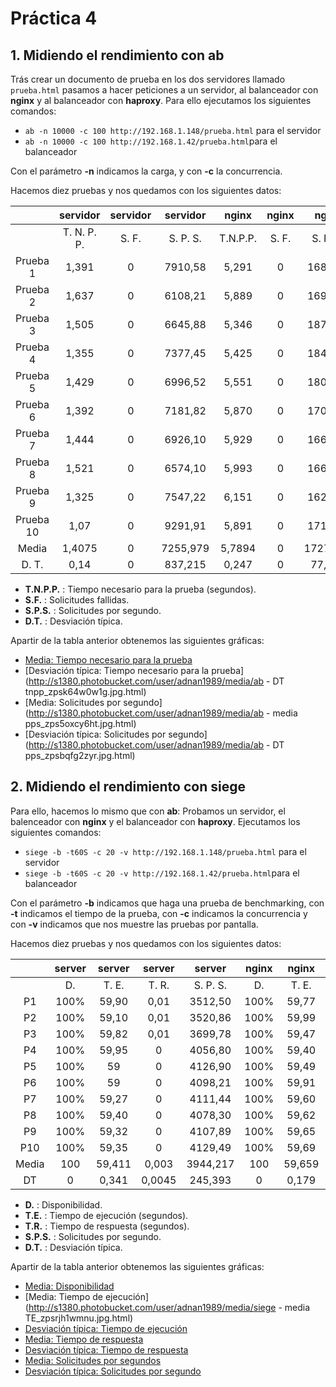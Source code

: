 # Práctica 4

## 1. Midiendo el rendimiento con ab

Trás crear un documento de prueba en los dos servidores llamado `prueba.html` pasamos a hacer peticiones a un servidor,
al balanceador con **nginx** y al balanceador con **haproxy**. Para ello ejecutamos los siguientes comandos:

- `ab -n 10000 -c 100 http://192.168.1.148/prueba.html` para el servidor
- `ab -n 10000 -c 100 http://192.168.1.42/prueba.html`para el balanceador

Con el parámetro **-n** indicamos la carga, y con **-c** la concurrencia.

Hacemos diez pruebas y nos quedamos con los siguientes datos:

|	 |**servidor**|**servidor**|**servidor**|**nginx**|**nginx**|**nginx**|**haproxy**|**haproxy**|**haproxy**|
|:------:|:----------:|:----------:|:----------:|:-------:|:-------:|:-------:|:---------:|:---------:|:---------:|
|	 |T. N. P. P. |S. F.       |S. P. S.    |T.N.P.P. |S. F.    |S. P. S. |T. N. P. P.|S. F.      |S. P. S.   |
|Prueba 1|1,391       |0           |7910,58     |5,291    |0        |1688,83  |2,963	  |0	      |3374,97	  |
|Prueba 2|1,637	      |0	   |6108,21	|5,889    |0	    |1697,97  |2,862	  |0	      |3494,10	  |
|Prueba 3|1,505	      |0	   |6645,88	|5,346	  |0	    |1870,48  |3,450	  |0	      |2801,07	  |
|Prueba 4|1,355	      |0	   |7377,45	|5,425	  |0	    |1843,35  |2,767	  |0	      |3614,62	  |
|Prueba 5|1,429	      |0	   |6996,52	|5,551	  |0	    |1801,62  |2,774	  |0	      |3604,97	  |
|Prueba 6|1,392	      |0	   |7181,82	|5,870	  |0	    |1703,50  |2,729	  |0	      |3664,23	  |
|Prueba 7|1,444	      |0	   |6926,10	|5,929	  |0	    |1660,55  |2,698	  |0	      |3706,64	  |
|Prueba 8|1,521	      |0	   |6574,10	|5,993    |0	    |1668,52  |2,913	  |0	      |3432,47	  |
|Prueba 9|1,325	      |0	   |7547,22	|6,151	  |0	    |1625,76  |2,715	  |0	      |3682,92	  |
|Prueba 10|1,07	      |0	   |9291,91	|5,891	  |0	    |1718,55  |2,692	  |0	      |3715,24 	  |
|Media	  |1,4075     |0	   |7255,979	|5,7894   |0	    |1727,913 |2,8683	  |0	      |3509,123	  |
|D. T.	  |0,14	      |0	   |837,215	|0,247	  |0	    |77,905   |0,250	  |0	      |261,058	  |

- **T.N.P.P.** : Tiempo necesario para la prueba (segundos).
- **S.F.** : Solicitudes fallidas.
- **S.P.S.** : Solicitudes por segundo.
- **D.T.** : Desviación típica.


Apartir de la tabla anterior obtenemos las siguientes gráficas:

- [Media: Tiempo necesario para la prueba](http://s1380.photobucket.com/user/adnan1989/media/ab%20-%20media%20tnpp_zps8b0ro9d0.jpg.html)
- [Desviación típica: Tiempo necesario para la prueba](http://s1380.photobucket.com/user/adnan1989/media/ab - DT tnpp_zpsk64w0w1g.jpg.html)
- [Media: Solicitudes por segundo](http://s1380.photobucket.com/user/adnan1989/media/ab - media pps_zps5oxcy6ht.jpg.html)
- [Desviación típica: Solicitudes por segundo](http://s1380.photobucket.com/user/adnan1989/media/ab - DT pps_zpsbqfg2zyr.jpg.html)



## 2. Midiendo el rendimiento con siege

Para ello, hacemos lo mismo que con **ab**: Probamos un servidor, el balenceador con **nginx** y el balanceador con **haproxy**. Ejecutamos los siguientes comandos:

- `siege -b -t60S -c 20 -v http://192.168.1.148/prueba.html` para el servidor
- `siege -b -t60S -c 20 -v http://192.168.1.42/prueba.html`para el balanceador

Con el parámetro **-b** indicamos que haga una prueba de benchmarking, con **-t** indicamos el tiempo de la prueba, con **-c** indicamos la concurrencia y con **-v** indicamos que nos muestre las pruebas por pantalla.


Hacemos diez pruebas y nos quedamos con los siguientes datos:

|  |**server**|**server**|**server**|**server**|**nginx**|**nginx**|**nginx**|**nginx**|**haproxy**|**haproxy**|**haproxy**|**haproxy**|
|:-:|:--------:|:--------:|:--------:|:--------:|:-------:|:-------:|:-------:|:-------:|:---------:|:---------:|:---------:|:---------:|
|  |D.	      |T. E.	 |T. R.	    |S. P. S.  |D.	 |T. E.	   |T. R.    |S. P. S. |D.	   |T. E.      |T. R.	   |S. P. S.   |
|P1|100%      |59,90	 |0,01	    |3512,50   |100%	 |59,77	   |0,01     |1791,82  |100%	   |59,66      |0,01	   |2594,55    |
|P2|100%      |59,10	 |0,01	    |3520,86   |100%	 |59,99	   |0,01     |1717,02  |100%	   |59,13      |0,01	   |2744,75    |
|P3|100%      |59,82	 |0,01	    |3699,78   |100%	 |59,47	   |0,01     |1684,65  |100%	   |59,27      |0,01	   |2730,13    |
|P4|100%      |59,95	 |0	    |4056,80   |100%	 |59,40	   |0,01     |1794,48  |100%	   |59,95      |0,01	   |2751,09    |
|P5|100%      |59	 |0	    |4126,90   |100%	 |59,49	   |0,01     |1765,54  |100%	   |59,97      |0,01	   |2761,11    |
|P6|100%      |59	 |0	    |4098,21   |100%	 |59,91	   |0,01     |1735,44  |100%	   |59,79      |0,01	   |2565,43    |
|P7|100%      |59,27	 |0	    |4111,44   |100%	 |59,60	   |0,01     |1704,21  |100%	   |59,79      |0,01	   |2642,10    |
|P8|100%      |59,40	 |0	    |4078,30   |100%	 |59,62	   |0,01     |1806,42  |100%	   |59,93      |0,01	   |2646,15    |
|P9|100%      |59,32	 |0	    |4107,89   |100%	 |59,65	   |0,01     |1735,26  |100%	   |59,71      |0,01	   |2590,25    |
|P10|100%     |59,35	 |0	    |4129,49   |100%	 |59,69	   |0,01     |1743,34  |100%	   |59,45      |0,01	   |2768,92    |
|Media|100    |59,411	 |0,003	    |3944,217  |100	 |59,659   |0,01     |1747,818 |100	   |59,665     |0,01	   |2679,448   |
|DT   |0      |0,341	 |0,0045    |245,393   |0	 |0,179	   |0	     |38,772   |0	   |0,276      |0	   |75,701     |

- **D.** : Disponibilidad.
- **T.E.** : Tiempo de ejecución (segundos).
- **T.R.** : Tiempo de respuesta (segundos).
- **S.P.S.** : Solicitudes por segundo.
- **D.T.** : Desviación típica.


Apartir de la tabla anterior obtenemos las siguientes gráficas:

- [Media: Disponibilidad](http://s1380.photobucket.com/user/adnan1989/media/siege%20-%20media%20dispo_zpsbrnordrd.jpg.html)
- [Media: Tiempo de ejecución](http://s1380.photobucket.com/user/adnan1989/media/siege - media TE_zpsrjh1wmnu.jpg.html)
- [Desviación típica: Tiempo de ejecución](http://s1380.photobucket.com/user/adnan1989/media/seige%20-%20DT%20TE_zpslpib9xqn.jpg.html)
- [Media: Tiempo de respuesta](http://s1380.photobucket.com/user/adnan1989/media/siege%20-%20media%20TR_zpsfug9asex.jpg.html)
- [Desviación típica: Tiempo de respuesta](http://s1380.photobucket.com/user/adnan1989/media/siege%20-%20DT%20TR_zpsip3y54i9.jpg.html)
- [Media: Solicitudes por segundos](http://s1380.photobucket.com/user/adnan1989/media/siege%20-%20media%20pps_zpsi2kxx35c.jpg.html)
- [Desviación típica: Solicitudes por segundo](http://s1380.photobucket.com/user/adnan1989/media/siege%20-%20DT%20pps_zpssk2jl9f1.jpg.html)
